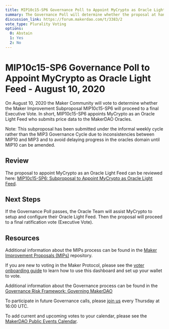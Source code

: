 ```yaml
---
title: MIP10c15-SP6 Governance Poll to Appoint MyCrypto as Oracle Light Feed - August 10, 2020
summary: The Governance Poll will determine whether the proposal at hand will proceed to next week's Executive Vote.
discussion_link: https://forum.makerdao.com/t/3383/2
vote_type: Plurality Voting
options:
  0: Abstain
  1: Yes
  2: No
---
```


# MIP10c15-SP6 Governance Poll to Appoint MyCrypto as Oracle Light Feed - August 10, 2020

On August 10, 2020 the Maker Community will vote to determine whether the Maker Improvement Subproposal MIP10c15-SP6 will proceed to a final Executive Vote. In short, MIP10c15-SP6 appoints MyCrypto as an Oracle Light Feed who submits price data to the MakerDAO Oracles.

Note: This subproposal has been submitted under the informal weekly cycle rather than the MIP3 Governance Cycle due to inconsistencies between MIP10 and MIP3 and to avoid delaying progress in the oracles domain until MIP10 can be amended.

## Review

The proposal to appoint MyCrypto as an Oracle Light Feed can be reviewed here: [MIP10c15-SP6: Subproposal to Appoint MyCrypto as Oracle Light Feed](https://forum.makerdao.com/t/3383/2).

## Next Steps

If the Governance Poll passes, the Oracle Team will assist MyCrypto to setup and configure their Oracle Light Feed. Then the proposal will proceed to a final ratification vote (Executive Vote).

## Resources

Additional information about the MIPs process can be found in the [Maker Improvement Proposals (MIPs)](https://github.com/makerdao/mips) repository.

If you are new to voting in the Maker Protocol, please see the [voter onboarding guide](https://community-development.makerdao.com/onboarding/voter-onboarding) to learn how to use this dashboard and set up your wallet to vote.

Additional information about the Governance process can be found in the [Governance Risk Framework: Governing MakerDAO](https://community-development.makerdao.com/governance/governance-risk-framework)

To participate in future Governance calls, please [join us](https://community-development.makerdao.com/governance/governance-and-risk-meetings) every Thursday at 16:00 UTC.

To add current and upcoming votes to your calendar, please see the [MakerDAO Public Events Calendar](https://calendar.google.com/calendar/embed?src=makerdao.com_3efhm2ghipksegl009ktniomdk%40group.calendar.google.com&ctz=America%2FLos_Angeles).
